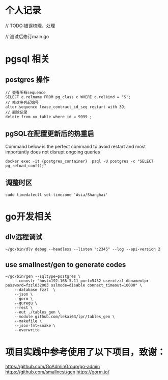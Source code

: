 # 个人记录

// TODO:错误梳理、处理

// 测试后修订main.go

# pgsql 相关

## postgres 操作

```
// 查看所有sequence
SELECT c.relname FROM pg_class c WHERE c.relkind = 'S'; 
// 修改序列起始号
alter sequence lease_contract_id_seq restart with 39;
// 删除记录
delete from xx_table where id = 9999 ;
```

## pgSQL在配置更新后的热重启

Command below is the perfect command to avoid restart and most importantly does not disrupt ongoing queries

```
docker exec -it {postgres_container}  psql -U postgres -c "SELECT pg_reload_conf();"
```

## 调整时区

```
sudo timedatectl set-timezone 'Asia/Shanghai'
```

# go开发相关

## dlv远程调试

```
~/go/bin/dlv debug --headless --listen ":2345" --log --api-version 2
```

## use smallnest/gen to generate codes

```
~/go/bin/gen --sqltype=postgres \
   	--connstr "host=192.168.5.11 port=5432 user=fzzl dbname=lpr password=fzzl032003 sslmode=disable connect_timeout=10000" \
   	--database fzzl  \
   	--json \
   	--gorm \
   	--guregu \
   	--rest \
   	--out ./tables_gen \
   	--module github.com/lekai63/lpr/tables_gen \
   	--makefile \
   	--json-fmt=snake \
   	--overwrite
```

# 项目实践中参考使用了以下项目，致谢：
https://github.com/GoAdminGroup/go-admin
https://github.com/smallnest/gen
https://gorm.io/




